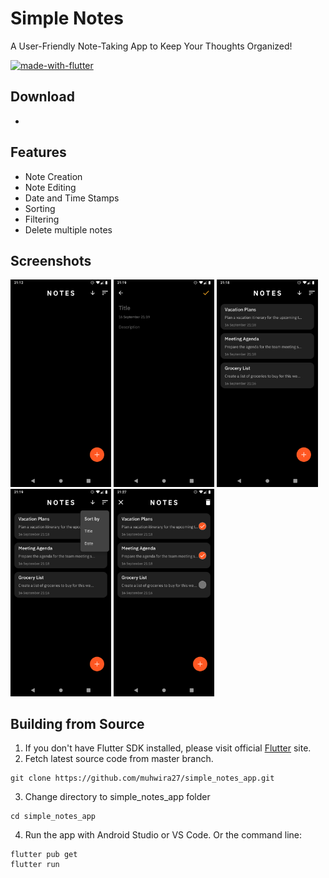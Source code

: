 # Simple Notes

A User-Friendly Note-Taking App to Keep Your Thoughts Organized!

[![made-with-flutter](https://img.shields.io/badge/Made%20with-Flutter-1f425f.svg)](https://flutter.dev/)

## Download

 -

## Features

- Note Creation
- Note Editing
- Date and Time Stamps
- Sorting
- Filtering
- Delete multiple notes

## Screenshots

<img src="https://github.com/muhwira27/simple_notes_app/blob/5b164db91f06ba0e409eb163ba72b37810116881/screenshots/Screenshot_1.png" width="32%"> <img src="https://github.com/muhwira27/simple_notes_app/blob/5b164db91f06ba0e409eb163ba72b37810116881/screenshots/Screenshot_2.png" width="32%"> <img src="https://github.com/muhwira27/simple_notes_app/blob/5b164db91f06ba0e409eb163ba72b37810116881/screenshots/Screenshot_3.png" width="32%"> <img src="https://github.com/muhwira27/simple_notes_app/blob/5b164db91f06ba0e409eb163ba72b37810116881/screenshots/Screenshot_4.png" width="32%"> <img src="https://github.com/muhwira27/simple_notes_app/blob/1ed1c3aa2b971b6988038c4ce843c8ea706d52c6/screenshots/Screenshot_5.png" width="32%">


## Building from Source

1. If you don't have Flutter SDK installed, please visit official [Flutter](https://flutter.dev/) site.
2. Fetch latest source code from master branch.

```
git clone https://github.com/muhwira27/simple_notes_app.git
```

3. Change directory to simple_notes_app folder

```
cd simple_notes_app
```

4. Run the app with Android Studio or VS Code. Or the command line:

```
flutter pub get
flutter run
```
